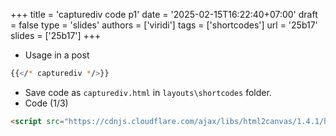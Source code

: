 +++
title = 'capturediv code p1'
date = '2025-02-15T16:22:40+07:00'
draft = false
type = 'slides'
authors = ['viridi']
tags = ['shortcodes']
url = '25b17'
slides = ['25b17']
+++

+ Usage in a post
```bash
{{</* capturediv */>}}
```
+ Save code as `capturediv.html` in `layouts\shortcodes` folder.
+ Code (1/3)
```html
<script src="https://cdnjs.cloudflare.com/ajax/libs/html2canvas/1.4.1/html2canvas.min.js"></script>
```